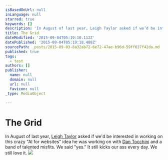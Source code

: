```yaml
---
isBasedOnUrl: null
inLanguage: null
starred: true
keywords: []
description: 'In August of last year, Leigh Taylor asked if we’d be interested in working on this crazy “AI for websites” idea he was working on with Dan Tocchini and a band of talented misfits. We said “yes.” It still kicks our ass every day. We still love it.'
title: The Grid
dateModified: '2015-09-04T05:19:10.112Z'
datePublished: '2015-09-04T05:19:18.488Z'
sourcePath: _posts/2015-09-03-8a32ab72-6e72-47ae-b96d-59ff037f42da.md
published: true
tags:
  - test
authors: []
publisher:
  name: null
  domain: null
  url: null
  favicon: null
_type: MediaObject

---
```

# The Grid

In August of last year, [Leigh Taylor][0] asked if we'd be interested in working on this crazy "AI for websites" idea he was working on with [Dan Tocchini][1] and a band of talented misfits. We said "yes." It still kicks our ass every day. We still love it.
![](https://the-grid-user-content.s3-us-west-2.amazonaws.com/a6b5bff5-0c49-43a8-91c2-4d972583e63f.jpg)

[0]: http://twitter.com/lat
[1]: http://d4.io/